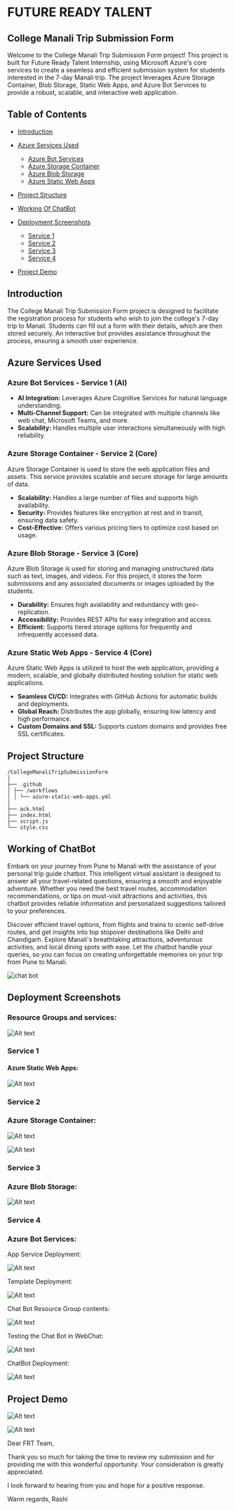 # FUTURE READY TALENT

## College Manali Trip Submission Form

Welcome to the College Manali Trip Submission Form project! This project is built for Future Ready Talent Internship, using Microsoft Azure's core services to create a seamless and efficient submission system for students interested in the 7-day Manali trip. The project leverages Azure Storage Container, Blob Storage, Static Web Apps, and Azure Bot Services to provide a robust, scalable, and interactive web application.

## Table of Contents
- [Introduction](#introduction)
- [Azure Services Used](#azure-services-used)
  - [Azure Bot Services](#azure-bot-services)
  - [Azure Storage Container](#azure-storage-container)
  - [Azure Blob Storage](#azure-blob-storage)
  - [Azure Static Web Apps](#azure-static-web-apps)
- [Project Structure](#project-structure)
- [Working Of ChatBot](#working-of-chatbot)
- [Deployment Screenshots](#deployment-screenshots)
  - [Service 1](#service-1)
  - [Service 2](#service-2)
  - [Service 3](#service-3)
  - [Service 4](#service-4)

- [Project Demo](#project-demo)

## Introduction

The College Manali Trip Submission Form project is designed to facilitate the registration process for students who wish to join the college's 7-day trip to Manali. Students can fill out a form with their details, which are then stored securely. An interactive bot provides assistance throughout the process, ensuring a smooth user experience.

## Azure Services Used

### Azure Bot Services - Service 1 (AI)
- **AI Integration:** Leverages Azure Cognitive Services for natural language understanding.
- **Multi-Channel Support:** Can be integrated with multiple channels like web chat, Microsoft Teams, and more.
- **Scalability:** Handles multiple user interactions simultaneously with high reliability.
  
### Azure Storage Container - Service 2 (Core)
Azure Storage Container is used to store the web application files and assets. This service provides scalable and secure storage for large amounts of data.

- **Scalability:** Handles a large number of files and supports high availability.
- **Security:** Provides features like encryption at rest and in transit, ensuring data safety.
- **Cost-Effective:** Offers various pricing tiers to optimize cost based on usage.

### Azure Blob Storage - Service 3 (Core)
Azure Blob Storage is used for storing and managing unstructured data such as text, images, and videos. For this project, it stores the form submissions and any associated documents or images uploaded by the students.

- **Durability:** Ensures high availability and redundancy with geo-replication.
- **Accessibility:** Provides REST APIs for easy integration and access.
- **Efficient:** Supports tiered storage options for frequently and infrequently accessed data.

### Azure Static Web Apps - Service 4 (Core)
Azure Static Web Apps is utilized to host the web application, providing a modern, scalable, and globally distributed hosting solution for static web applications.

- **Seamless CI/CD:** Integrates with GitHub Actions for automatic builds and deployments.
- **Global Reach:** Distributes the app globally, ensuring low latency and high performance.
- **Custom Domains and SSL:** Supports custom domains and provides free SSL certificates.


## Project Structure

```
/CollegeManaliTripSubmissionForm
│
├── .github
│ ├── /workflows
│ │ └── azure-static-web-apps.yml
│
├── ack.html
├── index.html
├── script.js
└── style.css
```

## Working of ChatBot
Embark on your journey from Pune to Manali with the assistance of your personal trip guide chatbot. This intelligent virtual assistant is designed to answer all your travel-related questions, ensuring a smooth and enjoyable adventure. Whether you need the best travel routes, accommodation recommendations, or tips on must-visit attractions and activities, this chatbot provides reliable information and personalized suggestions tailored to your preferences.

Discover efficient travel options, from flights and trains to scenic self-drive routes, and get insights into top stopover destinations like Delhi and Chandigarh. Explore Manali's breathtaking attractions, adventurous activities, and local dining spots with ease. Let the chatbot handle your queries, so you can focus on creating unforgettable memories on your trip from Pune to Manali.

![chat bot](https://frtimages.blob.core.windows.net/backgroung/chatbot.png)

## Deployment Screenshots

### Resource Groups and services:

![Alt text](https://frtimages.blob.core.windows.net/backgroung/resources.png)

### Service 1
#### Azure Static Web Apps:

![Alt text](https://frtimages.blob.core.windows.net/backgroung/staticWebApps.png)

### Service 2
### Azure Storage Container:

![Alt text](https://frtimages.blob.core.windows.net/backgroung/storageContainer.png)

![Alt text](https://frtimages.blob.core.windows.net/backgroung/container.png)

### Service 3
### Azure Blob Storage:

![Alt text](https://frtimages.blob.core.windows.net/backgroung/blob.png)

### Service 4
### Azure Bot Services:

App Service Deployment:

![Alt text](https://frtimages.blob.core.windows.net/backgroung/appService.png)

Template Deployment:

![Alt text](https://frtimages.blob.core.windows.net/backgroung/knowlegdgeBaseDep.png)

Chat Bot Resource Group contents:

![Alt text](https://frtimages.blob.core.windows.net/backgroung/chatbotResorces.png)

Testing the Chat Bot in WebChat:

![Alt text](https://frtimages.blob.core.windows.net/backgroung/test.png)

ChatBot Deployment:

![Alt text](https://frtimages.blob.core.windows.net/backgroung/chatBotDeployed.png)


## Project Demo

![Alt text](https://frtimages.blob.core.windows.net/backgroung/demo1.png)

![Alt text](https://frtimages.blob.core.windows.net/backgroung/demo2.png)




Dear FRT Team,

Thank you so much for taking the time to review my submission and for providing me with this wonderful opportunity. Your consideration is greatly appreciated.

I look forward to hearing from you and hope for a positive response.

Warm regards,
Rashi
